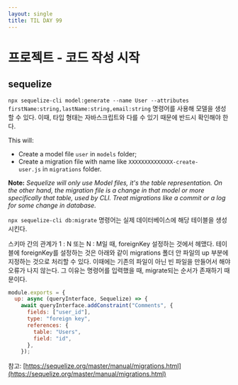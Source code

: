 ```yaml
---
layout: single
title: TIL DAY 99
---
```




# 프로젝트 - 코드 작성 시작

## sequelize

`npx sequelize-cli model:generate --name User --attributes firstName:string,lastName:string,email:string` 명령어를 사용해 모델을 생성할 수 있다. 이때, 타입 형태는 자바스크립트와 다를 수 있기 때문에 반드시 확인해야 한다.

This will:

- Create a model file `user` in `models` folder;
- Create a migration file with name like `XXXXXXXXXXXXXX-create-user.js` in `migrations` folder.

**Note:** *Sequelize will only use Model files, it's the table representation. On the other hand, the migration file is a change in that model or more specifically that table, used by CLI. Treat migrations like a commit or a log for some change in database.*

`npx sequelize-cli db:migrate` 명령어는 실제 데이터베이스에 해당 테이블을 생성시킨다. 

스키마 간의 관계가 1 : N 또는 N : M일 때, foreignKey 설정하는 것에서 헤맸다. 테이블에 foreignKey를 설정하는 것은 아래와 같이 migrations 폴더 안 파일의 up 부분에 지정하는 것으로 처리할 수 있다. 이때에는 기존의 파일이 아닌 빈 파일을 만들어서 해야 오류가 나지 않는다. 그 이유는 명령어를 입력했을 때, migrate되는 순서가 존재하기 때문이다.

```jsx
module.exports = {
  up: async (queryInterface, Sequelize) => {
    await queryInterface.addConstraint("Comments", {
      fields: ["user_id"],
      type: "foreign key",
      references: {
        table: "Users",
        field: "id",
      },
    });
```

참고: [https://sequelize.org/master/manual/migrations.html](https://sequelize.org/master/manual/migrations.html)


